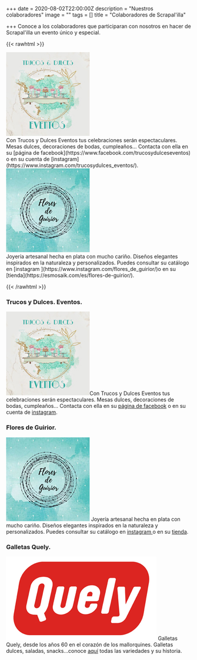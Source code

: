+++
date = 2020-08-02T22:00:00Z
description = "Nuestros colaboradores"
image = ""
tags = []
title = "Colaboradores de Scrapal'illa"

+++
Conoce a los colaboradores que participaran con nosotros en hacer de Scrapal'illa un evento único y especial.

{{< rawhtml >}}

<div class="box alt">

<div class="row 50% uniform">

<div class="4u"><span><img src="/uploads/trucos-y-dulces-2020-08-11.jpg" alt="" /></span></div>

<div class="4u"><span class="image fit">Con Trucos y Dulces Eventos tus celebraciones serán espectaculares. Mesas dulces, decoraciones de bodas, cumpleaños... Contacta con ella en su [página de facebook](https://www.facebook.com/trucosydulceseventos) o en su cuenta de [instagram](https://www.instagram.com/trucosydulces_eventos/).</span></div>

<div class="4u"><span><img src="/uploads/flores-de-guirior-2020-08-11.jpg" alt="" /></span></div>

<div class="4u$"><span class="image fit">Joyería artesanal hecha en plata con mucho cariño. Diseños elegantes inspirados en la naturaleza y personalizados. Puedes consultar su catálogo en [instagram ](https://www.instagram.com/flores_de_guirior/)o en su [tienda](https://esmosaik.com/es/flores-de-guirior/).</span></div>

</div>

</div>

{{< /rawhtml >}}

### Trucos y Dulces. Eventos.

![](/uploads/trucos-y-dulces-2020-08-11.jpg)Con Trucos y Dulces Eventos tus celebraciones serán espectaculares. Mesas dulces, decoraciones de bodas, cumpleaños... Contacta con ella en su [página de facebook](https://www.facebook.com/trucosydulceseventos) o en su cuenta de [instagram](https://www.instagram.com/trucosydulces_eventos/).

### Flores de Guirior.

![](/uploads/flores-de-guirior-2020-08-11.jpg)  Joyería artesanal hecha en plata con mucho cariño. Diseños elegantes inspirados en la naturaleza y personalizados. Puedes consultar su catálogo en [instagram ](https://www.instagram.com/flores_de_guirior/)o en su [tienda](https://esmosaik.com/es/flores-de-guirior/).

### Galletas Quely.

![](/uploads/quely-logo-2020-08-11.jpg) Galletas Quely, desde los años 60 en el corazón de los mallorquines. Galletas dulces, saladas, snacks...conoce [aquí](https://quely.com/es/) todas las variedades y su historia.